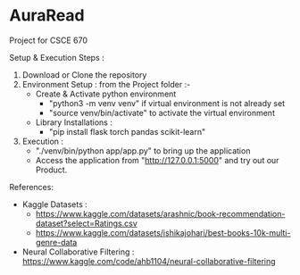 # AuraRead
Project for CSCE 670

Setup & Execution Steps : 
1. Download or Clone the repository
2. Environment Setup : from the Project folder :-
   - Create & Activate python environment
      - "python3 -m venv venv" if virtual environment is not already set
      - "source venv/bin/activate" to activate the virtual environment
   - Library Installations :
      - "pip install flask torch pandas scikit-learn"
3. Execution :
   - "./venv/bin/python app/app.py" to bring up the application
   -  Access the application from "http://127.0.0.1:5000" and try out our Product. 


References:
- Kaggle Datasets : 
  - https://www.kaggle.com/datasets/arashnic/book-recommendation-dataset?select=Ratings.csv
  - https://www.kaggle.com/datasets/ishikajohari/best-books-10k-multi-genre-data
- Neural Collaborative Filtering : https://www.kaggle.com/code/ahb1104/neural-collaborative-filtering
